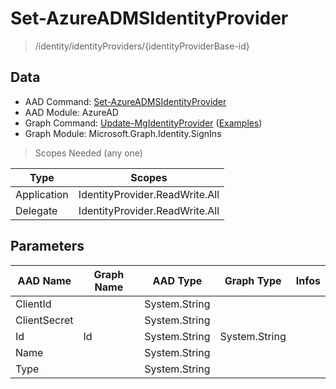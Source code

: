 # Set-AzureADMSIdentityProvider

> /identity/identityProviders/{identityProviderBase-id}

## Data

+ AAD Command: [Set-AzureADMSIdentityProvider](https://docs.microsoft.com/en-us/powershell/module/AzureAD/Set-AzureADMSIdentityProvider)
+ AAD Module: AzureAD
+ Graph Command: [Update-MgIdentityProvider](https://docs.microsoft.com/en-us/powershell/module/Microsoft.Graph.Identity.SignIns/Update-MgIdentityProvider) ([Examples](https://github.com/orgs/msgraph/discussions?discussions_q=Update-MgIdentityProvider))
+ Graph Module: Microsoft.Graph.Identity.SignIns

> Scopes Needed (any one)

|Type|Scopes|
|---|---|
|Application|IdentityProvider.ReadWrite.All|
|Delegate|IdentityProvider.ReadWrite.All|

## Parameters

|AAD Name|Graph Name|AAD Type|Graph Type|Infos|
|---|---|---|---|---|
|ClientId||System.String|||
|ClientSecret||System.String|||
|Id|Id|System.String|System.String||
|Name||System.String|||
|Type||System.String|||

